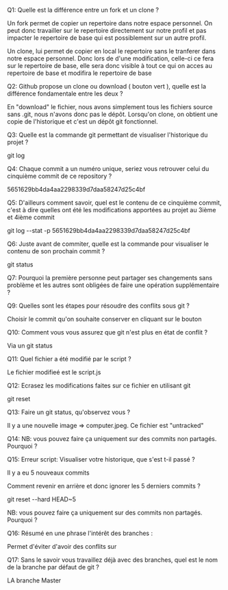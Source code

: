 Q1: Quelle est la différence entre un fork et un clone ?

Un fork permet de copier un repertoire dans notre espace personnel. On peut donc travailler 
sur le repertoire directement sur notre profil et pas impacter le repertoire de base qui est 
possiblement sur un autre profil.

Un clone, lui permet de copier en local le repertoire sans le tranferer dans notre espace 
personnel. Donc lors de d'une modification, celle-ci ce fera sur le repertoire de base,
elle sera donc visible à tout ce qui on acces au repertoire de base et modifira le repertoire
de base


Q2: Github propose un clone ou download ( bouton vert ), quelle est la différence fondamentale entre les deux ?

En "download" le fichier, nous avons simplement tous les fichiers source sans .git, nous n'avons donc pas le dépôt. 
Lorsqu'on clone, on obtient une copie de l'historique et c'est un dépôt git fonctionnel.


Q3: Quelle est la commande git permettant de visualiser l'historique du projet ?

git log


Q4: Chaque commit a un numéro unique, seriez vous retrouver celui du cinquième commit de ce repository ?

5651629bb4da4aa2298339d7daa58247d25c4bf


Q5: D'ailleurs comment savoir, quel est le contenu de ce cinquième commit, c'est à dire quelles ont été les modifications apportées au projet au 3ième et 4ième commit 

git log --stat -p 5651629bb4da4aa2298339d7daa58247d25c4bf


Q6: Juste avant de commiter, quelle est la commande pour visualiser le contenu de son prochain commit ?

git status


Q7: Pourquoi la première personne peut partager ses changements sans problème et les autres sont obligées de faire une opération supplémentaire ?


Q9: Quelles sont les étapes pour résoudre des conflits sous git ?

Choisir le commit qu'on souhaite conserver en cliquant sur le bouton

Q10: Comment vous vous assurez que git n'est plus en état de conflit ?

Via un git status

Q11: Quel fichier a été modifié par le script ?

Le fichier modifieé est le script.js


Q12: Ecrasez les modifications faites sur ce fichier en utilisant git

git reset


Q13: Faire un git status, qu'observez vous ?

Il y a une nouvelle image => computer.jpeg. Ce fichier est "untracked"


Q14: NB: vous pouvez faire ça uniquement sur des commits non partagés. Pourquoi ?


Q15: Erreur script: Visualiser votre historique, que s'est t-il passé ?

Il y a eu 5 nouveaux commits

Comment revenir en arrière et donc ignorer les 5 derniers commits ?

git reset  --hard HEAD~5

NB: vous pouvez faire ça uniquement sur des commits non partagés. Pourquoi ?

Q16: Résumé en une phrase l'intérêt des branches :

Permet d'éviter d'avoir des conflits sur

Q17: Sans le savoir vous travaillez déjà avec des branches, quel est le nom de la branche par défaut de git ?

LA branche Master



